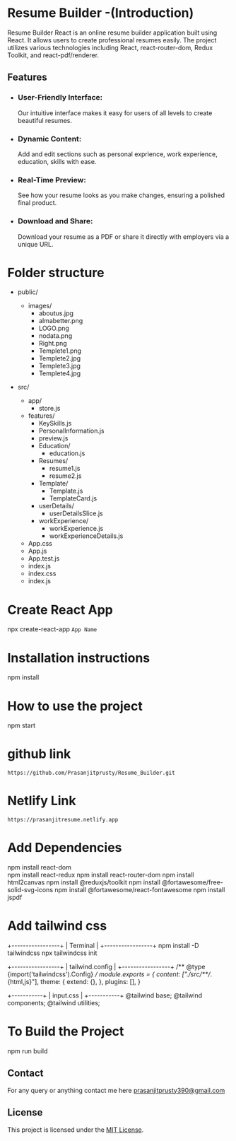 # Resume Builder -(Introduction)

 Resume Builder React is an online resume builder application built using React. It allows users to create professional resumes easily. The project utilizes various technologies including React, react-router-dom, Redux Toolkit, and react-pdf/renderer.

## Features

- ### User-Friendly Interface:

  Our intuitive interface makes it easy for users of all levels to create beautiful resumes.

- ### Dynamic Content:

  Add and edit sections such as personal exprience, work experience, education, skills with ease.

- ### Real-Time Preview:

  See how your resume looks as you make changes, ensuring a polished final product.

- ### Download and Share:
  Download your resume as a PDF or share it directly with employers via a unique URL.

# Folder structure
- public/
  - images/
    - aboutus.jpg
    - almabetter.png
    - LOGO.png
    - nodata.png
    - Right.png
    - Templete1.png
    - Templete2.jpg
    - Templete3.jpg
    - Templete4.jpg

- src/
  - app/
    - store.js
  - features/
    - KeySkills.js
    - PersonalInformation.js
    - preview.js
    - Education/
      - education.js
    - Resumes/
      - resume1.js
      - resume2.js
    - Template/
      - Template.js
      - TemplateCard.js
    - userDetails/
      - userDetailsSlice.js
    - workExperience/
      - workExperience.js
      - workExperienceDetails.js
  - App.css
  - App.js
  - App.test.js
  - index.js
  - index.css
  - index.js

# Create React App
npx create-react-app `App Name`

# Installation instructions
npm install

# How to use the project
npm start

# github link
`https://github.com/Prasanjitprusty/Resume_Builder.git`

# Netlify Link
`https://prasanjitresume.netlify.app`
 
# Add Dependencies 
npm install react-dom   
npm install react-redux
npm install react-router-dom
npm install html2canvas
npm install @reduxjs/toolkit
npm install @fortawesome/free-solid-svg-icons
npm install @fortawesome/react-fontawesome
npm install jspdf

# Add tailwind css 
+-----------------+
|    Terminal     |
+-----------------+
npm install -D tailwindcss
npx tailwindcss init

+-----------------+
| tailwind.config |
+-----------------+
/** @type {import('tailwindcss').Config} */
module.exports = {
  content: ["./src/**/*.{html,js}"],
  theme: {
    extend: {},
  },
  plugins: [],
}

+-----------+
| input.css |
+-----------+
@tailwind base;
@tailwind components;
@tailwind utilities;

# To Build the Project
npm run build

## Contact
For any query or anything contact me here prasanjitprusty390@gmail.com

## License
This project is licensed under the [MIT License](https://opensource.org/license/mit).